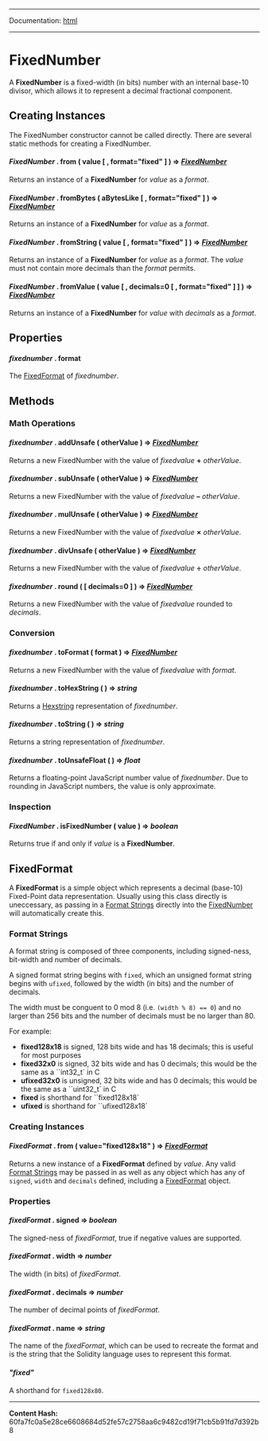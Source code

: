 -----

Documentation: [html](https://docs-beta.ethers.io/)

-----

FixedNumber
===========


A **FixedNumber** is a fixed-width (in bits) number with an internal
base-10 divisor, which allows it to represent a decimal fractional
component.


Creating Instances
------------------


The FixedNumber constructor cannot be called directly. There are several
static methods for creating a FixedNumber.


#### *FixedNumber* . **from** ( value [  , format="fixed" ]  )  **=>** *[FixedNumber](./)*

Returns an instance of a **FixedNumber** for *value* as a *format*.




#### *FixedNumber* . **fromBytes** ( aBytesLike [  , format="fixed" ]  )  **=>** *[FixedNumber](./)*

Returns an instance of a **FixedNumber** for *value* as a *format*.




#### *FixedNumber* . **fromString** ( value [  , format="fixed" ]  )  **=>** *[FixedNumber](./)*

Returns an instance of a **FixedNumber** for *value* as a *format*. The *value* must
not contain more decimals than the *format* permits.




#### *FixedNumber* . **fromValue** ( value [  , decimals=0 [  , format="fixed" ]  ]  )  **=>** *[FixedNumber](./)*

Returns an instance of a **FixedNumber** for *value* with *decimals* as a *format*.




Properties
----------



#### *fixednumber* . **format**

The [FixedFormat](./) of *fixednumber*.




Methods
-------



### Math Operations



#### *fixednumber* . **addUnsafe** ( otherValue )  **=>** *[FixedNumber](./)*

Returns a new FixedNumber with the value of *fixedvalue* **+** *otherValue*.




#### *fixednumber* . **subUnsafe** ( otherValue )  **=>** *[FixedNumber](./)*

Returns a new FixedNumber with the value of *fixedvalue* **&ndash;** *otherValue*.




#### *fixednumber* . **mulUnsafe** ( otherValue )  **=>** *[FixedNumber](./)*

Returns a new FixedNumber with the value of *fixedvalue* **&times;** *otherValue*.




#### *fixednumber* . **divUnsafe** ( otherValue )  **=>** *[FixedNumber](./)*

Returns a new FixedNumber with the value of *fixedvalue* **&#247;** *otherValue*.




#### *fixednumber* . **round** (  [ decimals=0 ]  )  **=>** *[FixedNumber](./)*

Returns a new FixedNumber with the value of *fixedvalue* rounded to *decimals*.




### Conversion



#### *fixednumber* . **toFormat** ( format )  **=>** *[FixedNumber](./)*

Returns a new FixedNumber with the value of *fixedvalue* with *format*.




#### *fixednumber* . **toHexString** (  )  **=>** *string*

Returns a [Hexstring](../bytes) representation of *fixednumber*.




#### *fixednumber* . **toString** (  )  **=>** *string*

Returns a string representation of *fixednumber*.




#### *fixednumber* . **toUnsafeFloat** (  )  **=>** *float*

Returns a floating-point JavaScript number value of *fixednumber*.
Due to rounding in JavaScript numbers, the value is only approximate.




### Inspection



#### *FixedNumber* . **isFixedNumber** ( value )  **=>** *boolean*

Returns true if and only if *value* is a **FixedNumber**.




FixedFormat
-----------


A **FixedFormat** is a simple object which represents a decimal
(base-10) Fixed-Point data representation. Usually using this
class directly is uneccessary, as passing in a [Format Strings](./)
directly into the [FixedNumber](./) will automatically create this.


### Format Strings


A format string is composed of three components, including signed-ness,
bit-width and number of decimals.

A signed format string begins with `fixed`, which an unsigned format
string begins with `ufixed`, followed by the width (in bits) and the
number of decimals.

The width must be conguent to 0 mod 8 (i.e. `(width % 8) == 0`) and no
larger than 256 bits and the number of decimals must be no larger than 80.

For example:



* **fixed128x18** is signed, 128 bits wide and has 18 decimals; this is useful for most purposes
* **fixed32x0** is signed, 32 bits wide and has 0 decimals; this would be the same as a ``int32_t` in C
* **ufixed32x0** is unsigned, 32 bits wide and has 0 decimals; this would be the same as a ``uint32_t` in C
* **fixed** is shorthand for ``fixed128x18`
* **ufixed** is shorthand for ``ufixed128x18`


### Creating Instances



#### *FixedFormat* . **from** ( value="fixed128x18" )  **=>** *[FixedFormat](./)*

Returns a new instance of a **FixedFormat** defined by *value*. Any valid [Format Strings](./)
may be passed in as well as any object which has any of `signed`, `width` and `decimals`
defined, including a [FixedFormat](./) object.




### Properties



#### *fixedFormat* . **signed** **=>** *boolean*

The signed-ness of *fixedFormat*, true if negative values are supported.




#### *fixedFormat* . **width** **=>** *number*

The width (in bits) of *fixedFormat*.




#### *fixedFormat* . **decimals** **=>** *number*

The number of decimal points of *fixedFormat*.




#### *fixedFormat* . **name** **=>** *string*

The name of the *fixedFormat*, which can be used to recreate the format
and is the string that the Solidity language uses to represent this format.




#### ***"fixed"***

A shorthand for `fixed128x80`.





-----
**Content Hash:** 60fa7fc0a5e28ce6608684d52fe57c2758aa6c9482cd19f71cb5b91fd7d392b8